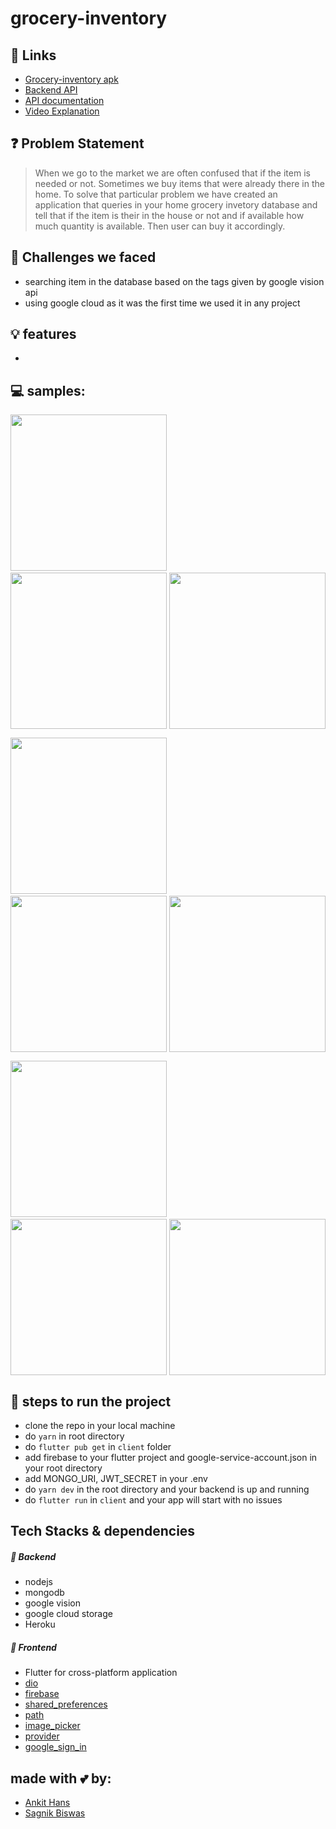 # grocery-inventory

## 🔗 Links
- [Grocery-inventory apk](https://github.com/ankithans/help-me/releases/download/v1.0/app-armeabi-v7a-release.apk)
- [Backend API](https://grocery-invent.herokuapp.com/)
- [API documentation](https://documenter.getpostman.com/view/11391372/TVetcSDt)
- [Video Explanation](https://vimeo.com/)

## ❓ Problem Statement
> When we go to the market we are often confused that if the item is needed or not. Sometimes we buy items that were already there in the home. To solve that particular problem we have created an application that queries in your home grocery invetory database and tell that if the item is their in the house or not and if available how much quantity is available. Then user can buy it accordingly.

## 🤔 Challenges we faced
- searching item in the database based on the tags given by google vision api
- using google cloud as it was the first time we used it in any project

## 💡 features
- 

## 💻 samples:

<img src="" width="250"> &nbsp;&nbsp;&nbsp;&nbsp; <img src="" width="250" style="float:right"> &nbsp;&nbsp;&nbsp;&nbsp; &nbsp;&nbsp;&nbsp;&nbsp; <img src="" width="250">

<img src="" width="250"> &nbsp;&nbsp;&nbsp;&nbsp; <img src="" width="250" style="float:right"> &nbsp;&nbsp;&nbsp;&nbsp; &nbsp;&nbsp;&nbsp;&nbsp; <img src="" width="250">

<img src="" width="250"> &nbsp;&nbsp;&nbsp;&nbsp; <img src="" width="250" style="float:right"> &nbsp;&nbsp;&nbsp;&nbsp; &nbsp;&nbsp;&nbsp;&nbsp; <img src="" width="250">

## 👣 steps to run the project
- clone the repo in your local machine
- do ```yarn``` in root directory
- do ```flutter pub get``` in ```client``` folder
- add firebase to your flutter project and google-service-account.json in your root directory
- add MONGO_URI, JWT_SECRET in your .env
- do ```yarn dev``` in the root directory and your backend is up and running
- do ```flutter run``` in ```client``` and your app will start with no issues

## Tech Stacks & dependencies
##### 🤖 Backend
- nodejs
- mongodb
- google vision
- google cloud storage
- Heroku

##### 🌟 Frontend
- Flutter for cross-platform application  
- [dio](https://pub.dev/packages/dio)
- [firebase](https://pub.dev/packages/firebase)
- [shared_preferences](https://pub.dev/packages/shared_preferences)
- [path](https://pub.dev/packages/path)
- [image_picker](https://pub.dev/packages/image_picker)
- [provider](https://pub.dev/packages/provider)
- [google_sign_in](https://pub.dev/packages/google_sign_in)

## made with 💕 by: 
- [Ankit Hans](https://github.com/ankithans)
- [Sagnik Biswas](https://github.com/sbiswas2209)
